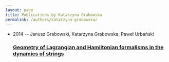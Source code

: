 ```yaml
---
layout: page
title: Publications by Katarzyna Grabowska
permalink: /authors/katarzyna-grabowska/
---
```


<ul class="post-list">
<li><span class='post-meta'>2014 -- Janusz Grabowski, Katarzyna Grabowska, Paweł Urbański</span><h3><a class='post-link' href='../../geometry-of-lagrangian-and-hamiltonian-formalisms-in-the-dynamics-of-strings'>Geometry of Lagrangian and Hamiltonian formalisms in the dynamics of strings</a></h3></li>

</ul>
